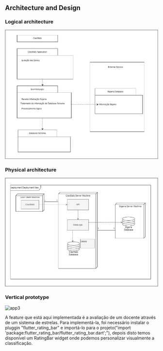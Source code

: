 ## Architecture and Design

### Logical architecture

 <p align="center" justify="center">
  <img src="https://github.com/LEIC-ES-2021-22/2LEIC03T2/blob/main/images/LogicalView.jpg"/>
</p>

### Physical architecture

 <p align="center" justify="center">
  <img src="https://github.com/LEIC-ES-2021-22/2LEIC03T2/blob/main/images/PhysicalView.jpg"/>
</p>

### Vertical prototype

![app3](https://user-images.githubusercontent.com/57409348/162583353-7d1131cf-f7b9-45b5-b232-68408e6110c1.png)

A feature que está aqui implementada é a avaliação de um docente através de um sistema de estrelas.
Para implementá-la, foi necessário instalar o pluggin "flutter_rating_bar" e importá-lo para o projeto("import 'package:flutter_rating_bar/flutter_rating_bar.dart';"), depois disto temos disponível um RatingBar widget onde podemos personalizar visualmente a classificação.
